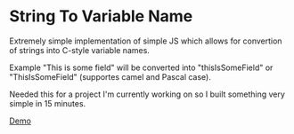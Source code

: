 # String To Variable Name

Extremely simple implementation of simple JS which allows for convertion of strings into C-style variable names.

Example "This is some field" will be converted into "thisIsSomeField" or "ThisIsSomeField" (supportes camel and Pascal case).

Needed this for a project I'm currently working on so I built something very simple in 15 minutes.

[Demo](http://htmlpreview.github.io/?https://github.com/kowgli/String-To-Variable-Name/blob/master/StringToVariableName/index.html)
